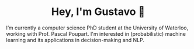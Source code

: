 <h1 align="center">Hey, I'm Gustavo 👋</h1>

I’m currently a computer science PhD student at the University of Waterloo, working with Prof. Pascal Poupart. I'm interested in (probabilistic) machine learning and its applications in decision-making and NLP.

<!--
**suttergustavo/suttergustavo** is a ✨ _special_ ✨ repository because its `README.md` (this file) appears on your GitHub profile.

Here are some ideas to get you started:

- 🔭 I’m currently working on ...
- 🌱 I’m currently learning ...
- 👯 I’m looking to collaborate on ...
- 🤔 I’m looking for help with ...
- 💬 Ask me about ...
- 📫 How to reach me: ...
- 😄 Pronouns: ...
- ⚡ Fun fact: ...
-->
